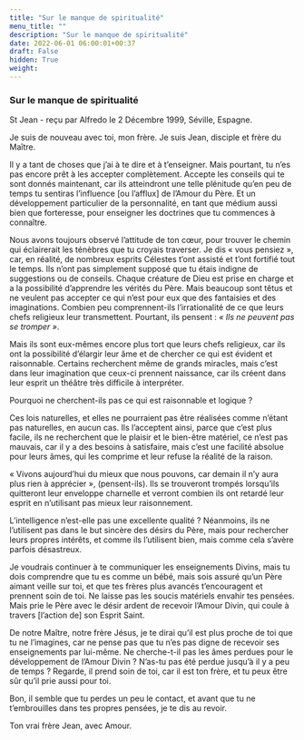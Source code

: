 ```yaml
---
title: "Sur le manque de spiritualité"
menu_title: ""
description: "Sur le manque de spiritualité"
date: 2022-06-01 06:00:01+00:37
draft: False
hidden: True
weight:
---
```

### Sur le manque de spiritualité

St Jean - reçu par Alfredo le 2 Décembre 1999, Séville, Espagne.

Je suis de nouveau avec toi, mon frère. Je suis Jean, disciple et frère du Maître.

Il y a tant de choses que j’ai à te dire et à t’enseigner. Mais pourtant, tu n’es pas encore prêt à les accepter complètement. Accepte les conseils qui te sont donnés maintenant, car ils atteindront une telle plénitude qu’en peu de temps tu sentiras l’influence [ou l’afflux] de l’Amour du Père. Et un développement particulier de la personnalité, en tant que médium aussi bien que forteresse, pour enseigner les doctrines que tu commences à connaître.

Nous avons toujours observé l’attitude de ton cœur, pour trouver le chemin qui éclairerait les ténèbres que tu croyais traverser. Je dis « vous pensiez », car, en réalité, de nombreux esprits Célestes t’ont assisté et t’ont fortifié tout le temps. Ils n’ont pas simplement supposé que tu étais indigne de suggestions ou de conseils. Chaque créature de Dieu est prise en charge et a la possibilité d’apprendre les vérités du Père. Mais beaucoup sont têtus et ne veulent pas accepter ce qui n’est pour eux que des fantaisies et des imaginations. Combien peu comprennent-ils l’irrationalité de ce que leurs chefs religieux leur transmettent. Pourtant, ils pensent : *« Ils ne peuvent pas se tromper »*.

Mais ils sont eux-mêmes encore plus tort que leurs chefs religieux, car ils ont la possibilité d’élargir leur âme et de chercher ce qui est évident et raisonnable. Certains recherchent même de grands miracles, mais c’est dans leur imagination que ceux-ci prennent naissance, car ils créent dans leur esprit un théâtre très difficile à interpréter.

Pourquoi ne cherchent-ils pas ce qui est raisonnable et logique ?

Ces lois naturelles, et elles ne pourraient pas être réalisées comme n’étant pas naturelles, en aucun cas. Ils l’acceptent ainsi, parce que c’est plus facile, ils ne recherchent que le plaisir et le bien-être matériel, ce n’est pas mauvais, car il y a des besoins à satisfaire, mais c’est une facilité absolue pour leurs âmes, qui les comprime et leur refuse la réalité de la raison.

« Vivons aujourd’hui du mieux que nous pouvons, car demain il n’y aura plus rien à apprécier », (pensent-ils). Ils se trouveront trompés lorsqu’ils quitteront leur enveloppe charnelle et verront combien ils ont retardé leur esprit en n’utilisant pas mieux leur raisonnement.

L’intelligence n’est-elle pas une excellente qualité ? Néanmoins, ils ne l’utilisent pas dans le but sincère des désirs du Père, mais pour rechercher leurs propres intérêts, et comme ils l’utilisent bien, mais comme cela s’avère parfois désastreux.

Je voudrais continuer à te communiquer les enseignements Divins, mais tu dois comprendre que tu es comme un bébé, mais sois assuré qu’un Père aimant veille sur toi, et que tes frères plus avancés t’encouragent et prennent soin de toi. Ne laisse pas les soucis matériels envahir tes pensées. Mais prie le Père avec le désir ardent de recevoir l’Amour Divin, qui coule à travers [l’action de] son Esprit Saint.

De notre Maître, notre frère Jésus, je te dirai qu’il est plus proche de toi que tu ne l’imagines, car ne pense pas que tu n’es pas digne de recevoir ses enseignements par lui-même. Ne cherche-t-il pas les âmes perdues pour le développement de l’Amour Divin ? N’as-tu pas été perdue jusqu’à il y a peu de temps ? Regarde, il prend soin de toi, car il est ton frère, et tu peux être sûr qu’il prie aussi pour toi.

Bon, il semble que tu perdes un peu le contact, et avant que tu ne t’embrouilles dans tes propres pensées, je te dis au revoir.

Ton vrai frère Jean, avec Amour.

